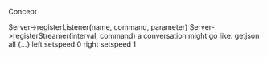 Concept

Server->registerListener(name, command, parameter)
Server->registerStreamer(interval, command)
a conversation might go like:
getjson all
{...}
left setspeed 0
right setspeed 1
